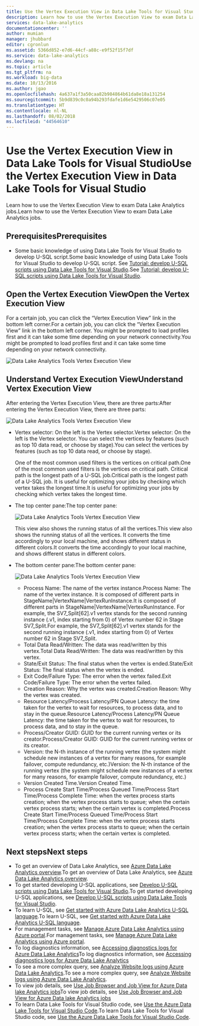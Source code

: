 ```yaml
---
title: Use the Vertex Execution View in Data Lake Tools for Visual Studio | Microsoft Docs
description: Learn how to use the Vertex Execution View to exam Data Lake Analytics jobs.
services: data-lake-analytics
documentationcenter: ''
author: mumian
manager: jhubbard
editor: cgronlun
ms.assetid: 5366d852-e7d6-44cf-a88c-e9f52f15f7df
ms.service: data-lake-analytics
ms.devlang: na
ms.topic: article
ms.tgt_pltfrm: na
ms.workload: big-data
ms.date: 10/13/2016
ms.author: jgao
ms.openlocfilehash: 4a637a1f3a50caa82b984864b61da8e18a131254
ms.sourcegitcommit: 5b9d839c0c0a94b293fdafe1d6e5429506c07e05
ms.translationtype: HT
ms.contentlocale: nl-NL
ms.lasthandoff: 08/02/2018
ms.locfileid: "44564610"
---
```

# <a name="use-the-vertex-execution-view-in-data-lake-tools-for-visual-studio"></a><span data-ttu-id="eecd8-103">Use the Vertex Execution View in Data Lake Tools for Visual Studio</span><span class="sxs-lookup"><span data-stu-id="eecd8-103">Use the Vertex Execution View in Data Lake Tools for Visual Studio</span></span>
<span data-ttu-id="eecd8-104">Learn how to use the Vertex Execution View to exam Data Lake Analytics jobs.</span><span class="sxs-lookup"><span data-stu-id="eecd8-104">Learn how to use the Vertex Execution View to exam Data Lake Analytics jobs.</span></span>

## <a name="prerequisites"></a><span data-ttu-id="eecd8-105">Prerequisites</span><span class="sxs-lookup"><span data-stu-id="eecd8-105">Prerequisites</span></span>
* <span data-ttu-id="eecd8-106">Some basic knowledge of using Data Lake Tools for Visual Studio to develop U-SQL script.</span><span class="sxs-lookup"><span data-stu-id="eecd8-106">Some basic knowledge of using Data Lake Tools for Visual Studio to develop U-SQL script.</span></span>  <span data-ttu-id="eecd8-107">See [Tutorial: develop U-SQL scripts using Data Lake Tools for Visual Studio](data-lake-analytics-data-lake-tools-get-started.md).</span><span class="sxs-lookup"><span data-stu-id="eecd8-107">See [Tutorial: develop U-SQL scripts using Data Lake Tools for Visual Studio](data-lake-analytics-data-lake-tools-get-started.md).</span></span>

## <a name="open-the-vertex-execution-view"></a><span data-ttu-id="eecd8-108">Open the Vertex Execution View</span><span class="sxs-lookup"><span data-stu-id="eecd8-108">Open the Vertex Execution View</span></span>
<span data-ttu-id="eecd8-109">For a certain job, you can click the “Vertex Execution View” link in the bottom left corner.</span><span class="sxs-lookup"><span data-stu-id="eecd8-109">For a certain job, you can click the “Vertex Execution View” link in the bottom left corner.</span></span> <span data-ttu-id="eecd8-110">You might be prompted to load profiles first and it can take some time depending on your network connectivity.</span><span class="sxs-lookup"><span data-stu-id="eecd8-110">You might be prompted to load profiles first and it can take some time depending on your network connectivity.</span></span>

![Data Lake Analytics Tools Vertex Execution View](https://docstestmedia1.blob.core.windows.net/azure-media/articles/data-lake-analytics/media/data-lake-analytics-data-lake-tools-use-vertex-execution-view/data-lake-tools-open-vertex-execution-view.png)

## <a name="understand-vertex-execution-view"></a><span data-ttu-id="eecd8-112">Understand Vertex Execution View</span><span class="sxs-lookup"><span data-stu-id="eecd8-112">Understand Vertex Execution View</span></span>
<span data-ttu-id="eecd8-113">After entering the Vertex Execution View, there are three parts:</span><span class="sxs-lookup"><span data-stu-id="eecd8-113">After entering the Vertex Execution View, there are three parts:</span></span>

![Data Lake Analytics Tools Vertex Execution View](https://docstestmedia1.blob.core.windows.net/azure-media/articles/data-lake-analytics/media/data-lake-analytics-data-lake-tools-use-vertex-execution-view/data-lake-tools-vertex-execution-view.png)

* <span data-ttu-id="eecd8-115">Vertex selector: On the left is the Vertex selector.</span><span class="sxs-lookup"><span data-stu-id="eecd8-115">Vertex selector: On the left is the Vertex selector.</span></span>  <span data-ttu-id="eecd8-116">You can select the vertices by features (such as top 10 data read, or choose by stage).</span><span class="sxs-lookup"><span data-stu-id="eecd8-116">You can select the vertices by features (such as top 10 data read, or choose by stage).</span></span>
  
    <span data-ttu-id="eecd8-117">One of the most common used filters is the vertices on critical path.</span><span class="sxs-lookup"><span data-stu-id="eecd8-117">One of the most common used filters is the vertices on critical path.</span></span> <span data-ttu-id="eecd8-118">Critical path is the longest path of a U-SQL job.</span><span class="sxs-lookup"><span data-stu-id="eecd8-118">Critical path is the longest path of a U-SQL job.</span></span> <span data-ttu-id="eecd8-119">It is useful for optimizing your jobs by checking which vertex takes the longest time.</span><span class="sxs-lookup"><span data-stu-id="eecd8-119">It is useful for optimizing your jobs by checking which vertex takes the longest time.</span></span>
* <span data-ttu-id="eecd8-120">The top center pane:</span><span class="sxs-lookup"><span data-stu-id="eecd8-120">The top center pane:</span></span>
  
    ![Data Lake Analytics Tools Vertex Execution View](https://docstestmedia1.blob.core.windows.net/azure-media/articles/data-lake-analytics/media/data-lake-analytics-data-lake-tools-use-vertex-execution-view/data-lake-tools-vertex-execution-view-pane2.png)
  
    <span data-ttu-id="eecd8-122">This view also shows the running status of all the vertices.</span><span class="sxs-lookup"><span data-stu-id="eecd8-122">This view also shows the running status of all the vertices.</span></span> <span data-ttu-id="eecd8-123">It converts the time accordingly to your local machine, and shows different status in different colors.</span><span class="sxs-lookup"><span data-stu-id="eecd8-123">It converts the time accordingly to your local machine, and shows different status in different colors.</span></span>
* <span data-ttu-id="eecd8-124">The bottom center pane:</span><span class="sxs-lookup"><span data-stu-id="eecd8-124">The bottom center pane:</span></span>
  
    ![Data Lake Analytics Tools Vertex Execution View](https://docstestmedia1.blob.core.windows.net/azure-media/articles/data-lake-analytics/media/data-lake-analytics-data-lake-tools-use-vertex-execution-view/data-lake-tools-vertex-execution-view-pane3.png)
  
  * <span data-ttu-id="eecd8-126">Process Name: The name of the vertex instance.</span><span class="sxs-lookup"><span data-stu-id="eecd8-126">Process Name: The name of the vertex instance.</span></span> <span data-ttu-id="eecd8-127">It is composed of different parts in StageName|VertexName|VertexRunInstance.</span><span class="sxs-lookup"><span data-stu-id="eecd8-127">It is composed of different parts in StageName|VertexName|VertexRunInstance.</span></span> <span data-ttu-id="eecd8-128">For example, the SV7_Split[62].v1 vertex stands for the second running instance (.v1, index starting from 0) of Vertex number 62 in Stage SV7_Split.</span><span class="sxs-lookup"><span data-stu-id="eecd8-128">For example, the SV7_Split[62].v1 vertex stands for the second running instance (.v1, index starting from 0) of Vertex number 62 in Stage SV7_Split.</span></span>
  * <span data-ttu-id="eecd8-129">Total Data Read/Written: The data was read/written by this vertex.</span><span class="sxs-lookup"><span data-stu-id="eecd8-129">Total Data Read/Written: The data was read/written by this vertex.</span></span>
  * <span data-ttu-id="eecd8-130">State/Exit Status: The final status when the vertex is ended.</span><span class="sxs-lookup"><span data-stu-id="eecd8-130">State/Exit Status: The final status when the vertex is ended.</span></span>
  * <span data-ttu-id="eecd8-131">Exit Code/Failure Type: The error when the vertex failed.</span><span class="sxs-lookup"><span data-stu-id="eecd8-131">Exit Code/Failure Type: The error when the vertex failed.</span></span>
  * <span data-ttu-id="eecd8-132">Creation Reason: Why the vertex was created.</span><span class="sxs-lookup"><span data-stu-id="eecd8-132">Creation Reason: Why the vertex was created.</span></span>
  * <span data-ttu-id="eecd8-133">Resource Latency/Process Latency/PN Queue Latency: the time taken for the vertex to wait for resources, to process data, and to stay in the queue.</span><span class="sxs-lookup"><span data-stu-id="eecd8-133">Resource Latency/Process Latency/PN Queue Latency: the time taken for the vertex to wait for resources, to process data, and to stay in the queue.</span></span>
  * <span data-ttu-id="eecd8-134">Process/Creator GUID: GUID for the current running vertex or its creator.</span><span class="sxs-lookup"><span data-stu-id="eecd8-134">Process/Creator GUID: GUID for the current running vertex or its creator.</span></span>
  * <span data-ttu-id="eecd8-135">Version: the N-th instance of the running vertex (the system might schedule new instances of a vertex for many reasons, for example failover, compute redundancy, etc.)</span><span class="sxs-lookup"><span data-stu-id="eecd8-135">Version: the N-th instance of the running vertex (the system might schedule new instances of a vertex for many reasons, for example failover, compute redundancy, etc.)</span></span>
  * <span data-ttu-id="eecd8-136">Version Created Time.</span><span class="sxs-lookup"><span data-stu-id="eecd8-136">Version Created Time.</span></span>
  * <span data-ttu-id="eecd8-137">Process Create Start Time/Process Queued Time/Process Start Time/Process Complete Time: when the vertex process starts creation; when the vertex process starts to queue; when the certain vertex process starts; when the certain vertex is completed.</span><span class="sxs-lookup"><span data-stu-id="eecd8-137">Process Create Start Time/Process Queued Time/Process Start Time/Process Complete Time: when the vertex process starts creation; when the vertex process starts to queue; when the certain vertex process starts; when the certain vertex is completed.</span></span>

## <a name="next-steps"></a><span data-ttu-id="eecd8-138">Next steps</span><span class="sxs-lookup"><span data-stu-id="eecd8-138">Next steps</span></span>
* <span data-ttu-id="eecd8-139">To get an overview of Data Lake Analytics, see [Azure Data Lake Analytics overview](data-lake-analytics-overview.md).</span><span class="sxs-lookup"><span data-stu-id="eecd8-139">To get an overview of Data Lake Analytics, see [Azure Data Lake Analytics overview](data-lake-analytics-overview.md).</span></span>
* <span data-ttu-id="eecd8-140">To get started developing U-SQL applications, see [Develop U-SQL scripts using Data Lake Tools for Visual Studio](data-lake-analytics-data-lake-tools-get-started.md).</span><span class="sxs-lookup"><span data-stu-id="eecd8-140">To get started developing U-SQL applications, see [Develop U-SQL scripts using Data Lake Tools for Visual Studio](data-lake-analytics-data-lake-tools-get-started.md).</span></span>
* <span data-ttu-id="eecd8-141">To learn U-SQL, see [Get started with Azure Data Lake Analytics U-SQL language](data-lake-analytics-u-sql-get-started.md).</span><span class="sxs-lookup"><span data-stu-id="eecd8-141">To learn U-SQL, see [Get started with Azure Data Lake Analytics U-SQL language](data-lake-analytics-u-sql-get-started.md).</span></span>
* <span data-ttu-id="eecd8-142">For management tasks, see [Manage Azure Data Lake Analytics using Azure portal](data-lake-analytics-manage-use-portal.md).</span><span class="sxs-lookup"><span data-stu-id="eecd8-142">For management tasks, see [Manage Azure Data Lake Analytics using Azure portal](data-lake-analytics-manage-use-portal.md).</span></span>
* <span data-ttu-id="eecd8-143">To log diagnostics information, see [Accessing diagnostics logs for Azure Data Lake Analytics](data-lake-analytics-diagnostic-logs.md)</span><span class="sxs-lookup"><span data-stu-id="eecd8-143">To log diagnostics information, see [Accessing diagnostics logs for Azure Data Lake Analytics](data-lake-analytics-diagnostic-logs.md)</span></span>
* <span data-ttu-id="eecd8-144">To see a more complex query, see [Analyze Website logs using Azure Data Lake Analytics](data-lake-analytics-analyze-weblogs.md).</span><span class="sxs-lookup"><span data-stu-id="eecd8-144">To see a more complex query, see [Analyze Website logs using Azure Data Lake Analytics](data-lake-analytics-analyze-weblogs.md).</span></span>
* <span data-ttu-id="eecd8-145">To view job details, see [Use Job Browser and Job View for Azure Data lake Analytics jobs](data-lake-analytics-data-lake-tools-view-jobs.md)</span><span class="sxs-lookup"><span data-stu-id="eecd8-145">To view job details, see [Use Job Browser and Job View for Azure Data lake Analytics jobs](data-lake-analytics-data-lake-tools-view-jobs.md)</span></span>
* <span data-ttu-id="eecd8-146">To learn Data Lake Tools for Visual Studio code, see [Use the Azure Data Lake Tools for Visual Studio Code](data-lake-analytics-data-lake-tools-for-vscode.md).</span><span class="sxs-lookup"><span data-stu-id="eecd8-146">To learn Data Lake Tools for Visual Studio code, see [Use the Azure Data Lake Tools for Visual Studio Code](data-lake-analytics-data-lake-tools-for-vscode.md).</span></span>




